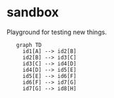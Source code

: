 # sandbox
Playground for testing new things.
 ```mermaid
    graph TD
      id1[A] --> id2[B]
      id2[B] --> id3[C]
      id3[C] --> id4[D]
      id4[D] --> id5[E]
      id5[E] --> id6[F]
      id6[F] --> id7[G]
      id7[G] --> id8[H]
```
